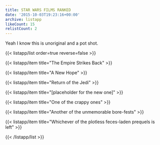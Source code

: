 ```yaml
---
title: STAR WARS FILMS RANKED
date: '2015-10-03T19:23:16+00:00'
archive: listapp
likeCount: 15
relistCount: 2
---
```


Yeah I know this is unoriginal and a pot shot.

{{< listapp/list order=true reverse=false >}}

   {{< listapp/item title="The Empire Strikes Back" >}}

   {{< listapp/item title="A New Hope" >}}

   {{< listapp/item title="Return of the Jedi" >}}

   {{< listapp/item title="[placeholder for the new one]" >}}

   {{< listapp/item title="One of the crappy ones" >}}

   {{< listapp/item title="Another of the unmemorable bore-fests" >}}

   {{< listapp/item title="Whichever of the plotless feces-laden prequels is left" >}}

{{< /listapp/list >}}
